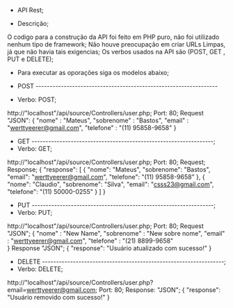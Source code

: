 - API Rest;

- Descrição;

O codigo para a construção da API foi feito em PHP puro, não foi utilizado nenhum tipo de framework;
Não houve preocupação em criar URLs Limpas, já que não havia tais exigencias;
Os verbos usados na API são (POST, GET , PUT e DELETE);

- Para executar as oporações siga os modelos abaixo;

- POST -----------------------------------------------------------------
- Verbo: POST;

http://"localhost"/api/source/Controllers/user.php;
Port: 80;
Request "JSON": 
{
	"nome" : "Mateus",
	"sobrenome" : "Bastos",
	"email" : "werttyeerer@gmail.com",
	"telefone" : "(11) 95858-9658"
}

- GET -----------------------------------------------------------------;
- Verbo: GET;

http://"localhost"/api/source/Controllers/user.php;
Port: 80;
Request; 
Response;
{
  "response": [
    {
      "nome": "Mateus",
      "sobrenome": "Bastos",
      "email": "werttyeerer@gmail.com",
      "telefone": "(11) 95858-9658"
    },
    {
      "nome": "Claudio",
      "sobrenome": "Silva",
      "email": "csss23@gmail.com",
      "telefone": "(11) 50000-0255"
    }
  ]
}

- PUT -----------------------------------------------------------------;
- Verbo: PUT;

http://"localhost"/api/source/Controllers/user.php;
Port: 80;
Request "JSON";
{
	"nome" : "New Name",
	"sobrenome" : "New sobre nome",
	"email" : "werttyeerer@gmail.com",
	"telefone" : "(21) 8899-9658"	
}
Response "JSON";
{
  "response": "Usuário atualizado com sucesso!"
}

- DELETE -----------------------------------------------------------------;
- Verbo: DELETE;

http://"localhost"/api/source/Controllers/user.php?email=werttyeerer@gmail.com;
Port: 80;
Response: "JSON";
{
  "response": "Usuário removido com sucesso!"
}
